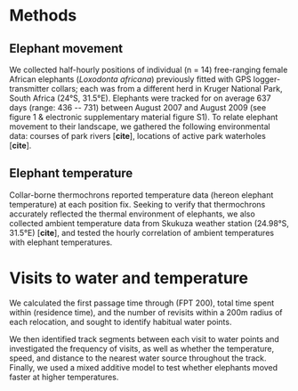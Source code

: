 
# Methods

## Elephant movement

We collected half-hourly positions of individual (n = 14) free-ranging female African elephants (*Loxodonta africana*) previously fitted with GPS logger-transmitter collars; each was from a different herd in Kruger National Park, South Africa (24°S, 31.5°E). Elephants were tracked for on average 637 days (range: 436 -- 731) between August 2007 and August 2009 (see figure 1 & electronic supplementary material figure S1).
To relate elephant movement to their landscape, we gathered the following environmental data: courses of park rivers [**cite**], locations of active park waterholes [**cite**].

## Elephant temperature

Collar-borne thermochrons reported temperature data (hereon elephant temperature) at each position fix.
Seeking to verify that thermochrons accurately reflected the thermal environment of elephants, we also collected ambient temperature data from Skukuza weather station (24.98°S, 31.5°E) [**cite**], and tested the hourly correlation of ambient temperatures with elephant temperatures.

# Visits to water and temperature

We calculated the first passage time through (FPT 200), total time spent within (residence time), and the number of revisits within a 200m radius of each relocation, and sought to identify habitual water points.

We then identified track segments between each visit to water points and investigated the frequency of visits, as well as whether the temperature, speed, and distance to the nearest water source throughout the track.
Finally, we used a mixed additive model to test whether elephants moved faster at higher temperatures.

